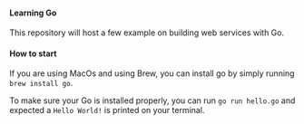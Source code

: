 #### Learning Go

This repository will host a few example on building web services with Go.


#### How to start

If you are using MacOs and using Brew, you can install go by simply running `brew install go`.

To make sure your Go is installed properly, you can run `go run hello.go` and expected a `Hello World!` is printed on your terminal.
